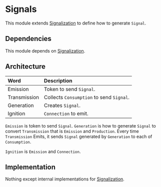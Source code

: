 # Signals

This module extends [Signalization](./Signalization.md) to define how to generate `Signal`.

## Dependencies

This module depends on [Signalization](./Signalization.md).

## Architecture

| Word | Description |
|:-|:-|
| Emission | Token to send `Signal`. |
| Transmission | Collects `Consumption` to send `Signal`. |
| Generation | Creates `Signal`. |
| Ignition | `Connection` to emit. |

`Emission` is token to send `Signal`.
`Generation` is how to generate `Signal` to convert `Transmission` that is `Emission` and `Production`.
Every time `Transmission` Emits,  it sends `Signal` generated by `Generation` to each of `Consumption`.

`Ignition` is `Emission` and `Connection`.

## Implementation

Nothing except internal implementations for [Signalization](./Signalization.md).
